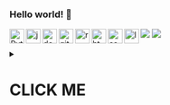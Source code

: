 ### Hello world! 👋

<img align="left" alt="Python" width="26px" src="https://img.icons8.com/color/48/000000/python.png" />
<img align="left" alt="javascript" width="26px" src="https://img.icons8.com/color/48/000000/javascript.png" />
<img align="left" alt="docker" width="26px" src="https://img.icons8.com/color/48/000000/docker.png" />
<img align="left" alt="git" width="26px" src="https://img.icons8.com/color/48/000000/git.png" />
<img src="https://img.icons8.com/windows/32/000000/php-logo.png"/>
<img align="left" alt="react" width="26px" src="https://img.icons8.com/plasticine/100/000000/react.png"/>
<img src="https://img.icons8.com/ios-filled/50/000000/php-logo.png"/><img align="left" alt="html" width="26px" src="https://img.icons8.com/color/48/000000/html-5.png"/>
<img align="left" alt="css" width="26px" src="https://img.icons8.com/color/48/000000/css3.png"/>
<img align="left" alt="less" width="26px" src="https://img.icons8.com/color/48/000000/sass.png"/>



<br />
<br />

 

<details>
<summary>

# CLICK ME
</summary>
<p>

#### yes, even hidden code blocks!

```python

Here are some ideas to get you started:
- 🔭 I’m currently working on my first unity 2D game.
- 🤔 I'm looking to contribute on some open source projects, ideas?
 
- 🔭 I’m currently working on ...
- 🌱 I’m currently learning ...
- 👯 I’m looking to collaborate on ...
- 🤔 I’m looking for help with ...
- 💬 Ask me about ...

- 😄 Pronouns: ...
- ⚡ Fun fact: ...


<img align="left" alt="console" width="26px" src="https://img.icons8.com/material-rounded/24/000000/console.png" />
<img align="left" alt="vim" width="26px" src="https://api.iconify.design/logos-vim.svg" />
-->

